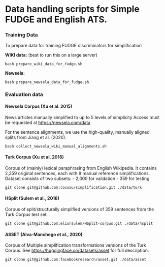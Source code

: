 # Data handling scripts for Simple FUDGE and English ATS.

### Training Data

To prepare data for training FUDGE discriminators for simplification

**WIKI data:** (best to run this on a large server)

```
bash prepare_wiki_data_for_fudge.sh
```

**Newsela:**

```
bash prepare_newsela_data_for_fudge.sh
```

### Evaluation data

#### Newsela Corpus (Xu et al. 2015)

News articles manually simplified to up to 5 levels of simplicity
Access must be requested at https://newsela.com/data

For the sentence alignments, we use the high-quality,
manually aligned splits from Jiang et al. (2020).

```
bash collect_newsela_wiki_manual_alignments.sh
```


#### Turk Corpus (Xu et al. 2016)

Corpus of (mainly) lexical paraphrasing from English
Wikipedia. It contains 2,359 original sentences, each with 8 manual reference simplifications.
Dataset consists of two subsets:
    - 2,000 for validation 
    - 359 for testing

```
git clone git@github.com:cocoxu/simplification.git ./data/turk
```

#### HSplit (Sulem et al., 2018)

Corpus of split/structurally simplified versions of 359 sentences
from the Turk Corpus test set.

```
git clone git@github.com:eliorsulem/HSplit-corpus.git ./data/hsplit
```

#### ASSET (Alva-Manchego et al., 2020)

Corpus of Multiple simplification transformations versions
of the Turk Corpus. See
https://huggingface.co/datasets/asset for full description.

```
git clone git@github.com:facebookresearch/asset.git ./data/asset
```

<!-- - TURK test (Xu et al. 2016) 
        - https://cocoxu.github.io/publications/tacl2016-smt-simplification.pdf)
        - https://huggingface.co/datasets/turk
    
    - Newsela (Xu et al. 2015)
        - https://aclanthology.org/Q15-1021.pdf
        - aligned sentences collected from
          newsela_articles_*.aligned.sents.txt and
          aggregated by tgt level

    - ASSET  -->